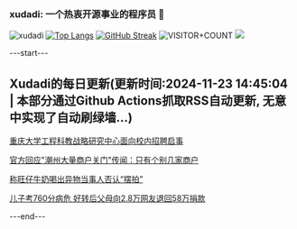 ### xudadi: 一个热衷开源事业的程序员 👋

![xudadi](https://github-readme-stats-git-masterorgs-github-readme-stats-team.vercel.app/api?username=xudadi)
[![Top Langs](https://github-readme-stats.vercel.app/api/top-langs/?username=xudadi)](https://github.com/anuraghazra/github-readme-stats)
[![GitHub Streak](https://streak-stats.demolab.com?user=xudadi&locale=zh_Hans)](https://git.io/streak-stats)
![VISITOR+COUNT](https://komarev.com/ghpvc/?username=xudadi&label=VISITOR+COUNT)
![](https://raw.githubusercontent.com/xudadi/xudadi/main/assets/github-contribution-grid-snake.svg)


---start---

## Xudadi的每日更新(更新时间:2024-11-23 14:45:04 | 本部分通过Github Actions抓取RSS自动更新, 无意中实现了自动刷绿墙...)

[重庆大学工程科教战略研究中心面向校内招聘启事](https://www.gongkaoleida.com/article/2204866)

[官方回应"潮州大量商户关门"传闻：只有个别几家商户](https://m.163.com/news/article/JHM6J24T0001899O.html)

[称旺仔牛奶喝出异物当事人否认“摆拍”](https://m.163.com/news/article/JHM1EQ1P051492T3.html)

[儿子考760分病危 好转后父母向2.8万网友退回58万捐款](https://m.163.com/news/article/JHM5259Q053469LG.html)

---end---
